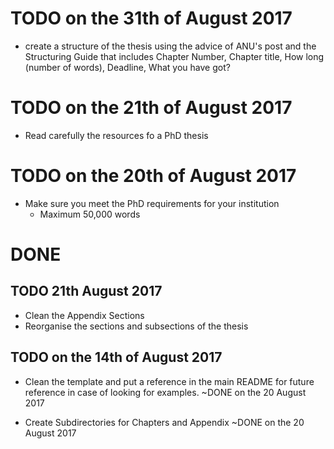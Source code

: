 

# TODO on the 31th of August 2017
* create a structure of the thesis
using the advice of ANU's post and the
Structuring Guide that includes
Chapter Number, Chapter title, How long
(number of words), Deadline, What you have got?


# TODO on the 21th of August 2017
*  Read carefully the resources fo a PhD thesis

# TODO on the 20th of August 2017

* Make sure you meet the PhD requirements for your institution
  - Maximum 50,000 words



# DONE

## TODO 21th August 2017
* Clean the Appendix Sections
* Reorganise the sections and subsections of the thesis


## TODO on the 14th of August 2017
*  Clean the template and put a reference in the main README for
future reference in case of looking for examples.
 ~DONE on the 20 August 2017

* Create Subdirectories for Chapters and Appendix
~DONE on the 20 August 2017
